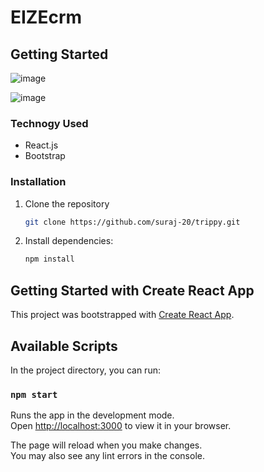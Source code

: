 # EIZEcrm

## Getting Started

![image](https://github.com/suraj-20/landing-page-for-business-crm/assets/98269753/8c9c2e16-c263-456c-a38c-450b62b6d00d)

![image](https://github.com/suraj-20/landing-page-for-business-crm/assets/98269753/4b141bea-21bf-46bc-89c3-371eae385015)

### Technogy Used

- React.js
- Bootstrap

### Installation

1. Clone the repository

   ```bash
   git clone https://github.com/suraj-20/trippy.git
3. Install dependencies:

   ```bash
   npm install


## Getting Started with Create React App

This project was bootstrapped with [Create React App](https://github.com/facebook/create-react-app).

## Available Scripts

In the project directory, you can run:

### `npm start`

Runs the app in the development mode.\
Open [http://localhost:3000](http://localhost:3000) to view it in your browser.

The page will reload when you make changes.\
You may also see any lint errors in the console.
